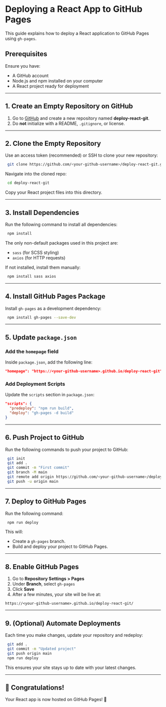 # Deploying a React App to GitHub Pages

This guide explains how to deploy a React application to GitHub Pages using `gh-pages`.

## Prerequisites
Ensure you have:
- A GitHub account
- Node.js and npm installed on your computer
- A React project ready for deployment

---

## 1. Create an Empty Repository on GitHub
1. Go to [GitHub](https://github.com/) and create a new repository named **deploy-react-git**.
2. Do **not** initialize with a README, `.gitignore`, or license.

---

## 2. Clone the Empty Repository
Use an access token (recommended) or SSH to clone your new repository:
```sh
 git clone https://github.com/<your-github-username>/deploy-react-git.git
```

Navigate into the cloned repo:
```sh
 cd deploy-react-git
```

Copy your React project files into this directory.

---

## 3. Install Dependencies
Run the following command to install all dependencies:
```sh
 npm install
```
The only non-default packages used in this project are:
- `sass` (for SCSS styling)
- `axios` (for HTTP requests)

If not installed, install them manually:
```sh
 npm install sass axios
```

---

## 4. Install GitHub Pages Package
Install `gh-pages` as a development dependency:
```sh
 npm install gh-pages --save-dev
```

---

## 5. Update `package.json`

### Add the `homepage` field
Inside `package.json`, add the following line:
```json
"homepage": "https://<your-github-username>.github.io/deploy-react-git",
```

### Add Deployment Scripts
Update the `scripts` section in `package.json`:
```json
"scripts": {
  "predeploy": "npm run build",
  "deploy": "gh-pages -d build"
}
```

---

## 6. Push Project to GitHub
Run the following commands to push your project to GitHub:
```sh
 git init
 git add .
 git commit -m "First commit"
 git branch -M main
 git remote add origin https://github.com/<your-github-username>/deploy-react-git.git
 git push -u origin main
```

---

## 7. Deploy to GitHub Pages
Run the following command:
```sh
 npm run deploy
```
This will:
- Create a `gh-pages` branch.
- Build and deploy your project to GitHub Pages.

---

## 8. Enable GitHub Pages
1. Go to **Repository Settings > Pages**
2. Under **Branch**, select `gh-pages`
3. Click **Save**
4. After a few minutes, your site will be live at:
```
https://<your-github-username>.github.io/deploy-react-git/
```

---

## 9. (Optional) Automate Deployments
Each time you make changes, update your repository and redeploy:
```sh
 git add .
 git commit -m "Updated project"
 git push origin main
 npm run deploy
```
This ensures your site stays up to date with your latest changes.

---

## 🎉 Congratulations!
Your React app is now hosted on GitHub Pages! 🚀
